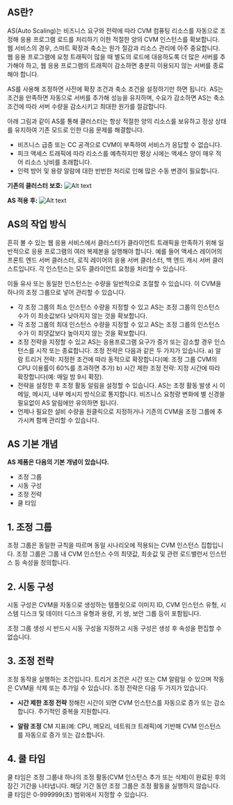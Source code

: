 ## AS란?

AS(Auto Scaling)는 비즈니스 요구와 전략에 따라 CVM 컴퓨팅 리소스를 자동으로 조정해 응용 프로그램 로드를 처리하기 이한 적절한 양의 CVM 인스턴스를 확보합니다. 웹 서비스의 경우, 스마트 확장과 축소는 원가 절감과 리소스 관리에 아주 중요합니다. 웹 응용 프로그램에 요청 트래픽이 많을 때 별도의 로드에 대응하도록 더 많은 서버를 추가해야 하고, 웹 응용 프로그램의 트래픽이 감소하면 충분히 이용되지 않는 서버를 종료해야 합니다.

AS를 사용해 조정하면 사전에 확장 조건과 축소 조건을 설정하기만 하면 됩니다. AS는 조건을 만족하면 자동으로 서버를 추가해 성능을 유지하며, 수요가 감소하면 AS는 축소 조건에 따라 서버 수량을 감소시키고 최대한 원가를 절감합니다.

아래 그림과 같이 AS를 통해 클러스터는 항상 적절한 양의 리소스를 보유하고 정상 상태를 유지하여 기존 모드로 인한 다음 문제를 해결합니다. 
 - 비즈니스 급증 또는 CC 공격으로 CVM이 부족하여 서비스가 응답할 수 없습니다.
 - 피크 액세스 트래픽에 따라 리소스를 예측하지만 평상 시에는 액세스 양이 매우 적어 리소스 낭비를 초래합니다.
 - 인력 방어 및 용량 알람에 대한 빈번한 처리로 인해 많은 수동 변경이 필요합니다.

**기존의 클러스터 보호:**
![Alt text](https://mc.qcloudimg.com/static/img/dad472d890863fea889cea359de94c28/image.jpg)

**AS 적용 후:**
![Alt text](https://mc.qcloudimg.com/static/img/5ca21d066ffffe9093a6796e3739325b/AS.jpg)


## AS의 작업 방식

흔히 볼 수 있는 웹 응용 서비스에서 클러스터가 클라이언트 트래픽을 만족하기 위해 일반적으로 응용 프로그램의 여러 복제본을 실행해야 합니다. 예를 들어 액세스 레이어의 프론트 엔드 서버 클러스터, 로직 레이어의 응용 서버 클러스터, 백 엔드 캐시 서버 클러스트입니다. 각 인스턴스는 모두 클라이언트 요청을 처리할 수 있습니다. 

이들 유사 또는 동일한 인스턴스는 수량을 일반적으로 조절할 수 있습니다. 이 CVM을 하나의 조정 그룹으로 넣어 관리할 수 있습니다.

- 각 조정 그룹의 최소 인스턴스 수량을 지정할 수 있고 AS는 조정 그룹의 인스턴스 수가 이 최솟값보다 낮아지지 않는 것을 확보합니다.
- 각 조정 그룹의 최대 인스턴스 수량을 지정할 수 있고 AS는 조정 그룹의 인스턴스 수가 이 최댓값보다 높아지지 않는 것을 확보합니다.
- 조정 전략을 지정할 수 있고 AS는 응용프로그램 요구가 증가 또는 감소할 경우 인스턴스를 시작 또는 종료합니다. 조정 전략은 다음과 같은 두 가지가 있습니다.
   a) 알람 트리거 전략: 지정한 조건에 따라 동적으로 확장합니다(예: 조정 그룹 CVM의 CPU 이용률이 60%를 초과하면 추가)
   b) 시간 제한 조정 전략: 지정 시간에 따라 확장합니다(예: 매일 밤 9시 확장). 
- 전략을 설정한 후 조정 활동 알림을 설정할 수 있습니다. AS는 조정 활동 발생 시 이메일, 메시지, 내부 메시지 방식으로 통지합니다. 비즈니스 요청량 변화에 별 신경쓸 필요없이 AS 알림에만 유의하면 됩니다.
- 언제나 필요한 설비 수량을 원클릭으로 지정하거나 기존의 CVM을 조정 그룹에 추가시켜 함께 관리할 수 있습니다.

## AS 기본 개념

**AS 제품은 다음의 기본 개념이 있습니다.**

- 조정 그룹
- 시동 구성
- 조정 전략
- 쿨 타임


## 1. 조정 그룹
조정 그룹은 동일한 규칙을 따르며 동일 시나리오에 적용되는 CVM 인스턴스 집합입니다. 조정 그룹은 그룹 내 CVM 인스턴스 수의 최댓값, 최솟값 및 관련 로드밸런서 인스턴스 등 속성을 정의합니다.

## 2. 시동 구성
시동 구성은 CVM을 자동으로 생성하는 템플릿으로 이미지 ID, CVM 인스턴스 유형, 시스템 디스크 및 데이터 디스크 유형과 용량, 키 쌍, 보안 그룹 등이 포함됩니다.

조정 그룹 생성 시 반드시 시동 구성을 지정하고 시동 구성은 생성 후 속성을 편집할 수 없습니다.

## 3. 조정 전략
조정 동작을 실행하는 조건입니다. 트리거 조건은 시간 또는 CM 알람일 수 있으며 작동은 CVM을 삭제 또는 추가일 수 있습니다.
조정 전략은 다음 두 가지가 있습니다.

- **시간 제한 조정 전략**
정해진 시간이 되면 CVM 인스턴스를 자동으로 증가 또는 감소합니다. 주기적인 중복을 지원합니다.

- **알람 조정**
CM 지표(예: CPU, 메모리, 네트워크 트래픽)에 기반해 CVM 인스턴스를 자동으로 증가 또는 감소합니다.

## 4. 쿨 타임
쿨 타임은 조정 그룹내 하나의 조정 활동(CVM 인스턴스 추가 또는 삭제)이 완료된 후의 잠긴 기간을 나타냅니다. 해당 기간 동안 조정 그룹은 조정 활동을 실행하지 않습니다. 쿨 타임은 0-999999(초) 범위에서 지정할 수 있습니다.

